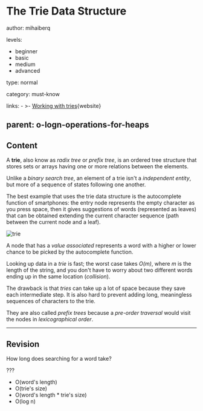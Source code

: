 # The Trie Data Structure
author: mihaiberq

levels:

  - beginner
  - basic
  - medium
  - advanced

type: normal

category: must-know

links:
    - >-
        [Working with tries](https://medium.com/algorithms/trie-prefix-tree-algorithm-ee7ab3fe3413){website}

parent: o-logn-operations-for-heaps
---
## Content

A **trie**, also know as *radix tree* or *prefix tree*, is an ordered tree structure that stores sets or arrays having one or more relations between the elements.

Unlike a *binary search tree*, an element of a trie isn't a *independent entity*, but more of a sequence of states following one another.

The best example that uses the trie data structure is the autocomplete function of smartphones: the entry node represents the empty character as you press space, then it gives suggestions of words (represented as leaves) that can be obtained extending the current character sequence (path between the current node and a leaf).

![trie](%3Csvg%20width%3D%22100%25%22%20height%3D%22auto%22%20viewBox%3D%220%200%20700%20500%22%20xmlns%3D%22http%3A%2F%2Fwww.w3.org%2F2000%2Fsvg%22%3E%3Ctitle%3EArtboard%3C%2Ftitle%3E%3Cg%20fill%3D%22none%22%20fill-rule%3D%22evenodd%22%3E%3Cpath%20d%3D%22M350%2085c19.329966%200%2035-15.6700338%2035-35%200-6.7781994-1.926799-13.1063707-5.262556-18.4666731C373.560339%2021.6072003%20362.551767%2015%20350%2015c-19.329966%200-35%2015.6700338-35%2035s15.670034%2035%2035%2035zM210%20185c19.329966%200%2035-15.670034%2035-35%200-6.778199-1.926799-13.106371-5.262556-18.466673C233.560339%20121.6072%20222.551767%20115%20210%20115c-19.329966%200-35%2015.670034-35%2035s15.670034%2035%2035%2035z%22%20stroke%3D%22currentColor%22%20stroke-width%3D%222%22%2F%3E%3Cpath%20d%3D%22M490%20185c19.329966%200%2035-15.670034%2035-35%200-6.778199-1.926799-13.106371-5.262556-18.466673C513.560339%20121.6072%20502.551767%20115%20490%20115c-19.329966%200-35%2015.670034-35%2035s15.670034%2035%2035%2035z%22%20stroke%3D%22currentColor%22%20stroke-width%3D%222%22%20fill%3D%22%23FFF%22%2F%3E%3Ctext%20font-family%3D%22RobotoMono-Light%2C%20Roboto%20Mono%22%20font-size%3D%2240%22%20font-weight%3D%22300%22%20fill%3D%22currentColor%22%3E%3Ctspan%20x%3D%22477.998047%22%20y%3D%22166%22%3EI%3C%2Ftspan%3E%3C%2Ftext%3E%3Cpath%20d%3D%22M350%20185c19.329966%200%2035-15.670034%2035-35%200-6.778199-1.926799-13.106371-5.262556-18.466673C373.560339%20121.6072%20362.551767%20115%20350%20115c-19.329966%200-35%2015.670034-35%2035s15.670034%2035%2035%2035z%22%20stroke%3D%22currentColor%22%20stroke-width%3D%222%22%2F%3E%3Ctext%20font-family%3D%22RobotoMono-Light%2C%20Roboto%20Mono%22%20font-size%3D%2240%22%20font-weight%3D%22300%22%20fill%3D%22currentColor%22%3E%3Ctspan%20x%3D%22337.998047%22%20y%3D%22161%22%3Ec%3C%2Ftspan%3E%3C%2Ftext%3E%3Ctext%20font-family%3D%22RobotoMono-Light%2C%20Roboto%20Mono%22%20font-size%3D%2240%22%20font-weight%3D%22300%22%20fill%3D%22currentColor%22%3E%3Ctspan%20x%3D%22197.998047%22%20y%3D%22166%22%3EA%3C%2Ftspan%3E%3C%2Ftext%3E%3Cpath%20d%3D%22M140%20285c19.329966%200%2035-15.670034%2035-35%200-6.778199-1.926799-13.106371-5.262556-18.466673C163.560339%20221.6072%20152.551767%20215%20140%20215c-19.329966%200-35%2015.670034-35%2035s15.670034%2035%2035%2035z%22%20stroke%3D%22currentColor%22%20stroke-width%3D%222%22%2F%3E%3Ctext%20font-family%3D%22RobotoMono-Light%2C%20Roboto%20Mono%22%20font-size%3D%2240%22%20font-weight%3D%22300%22%20fill%3D%22currentColor%22%3E%3Ctspan%20x%3D%22115.996094%22%20y%3D%22266%22%3EAd%3C%2Ftspan%3E%3C%2Ftext%3E%3Cpath%20d%3D%22M280%20285c19.329966%200%2035-15.670034%2035-35%200-6.778199-1.926799-13.106371-5.262556-18.466673C303.560339%20221.6072%20292.551767%20215%20280%20215c-19.329966%200-35%2015.670034-35%2035s15.670034%2035%2035%2035z%22%20stroke%3D%22currentColor%22%20stroke-width%3D%222%22%2F%3E%3Ctext%20font-family%3D%22RobotoMono-Light%2C%20Roboto%20Mono%22%20font-size%3D%2240%22%20font-weight%3D%22300%22%20fill%3D%22currentColor%22%3E%3Ctspan%20x%3D%22255.996094%22%20y%3D%22261%22%3Eca%3C%2Ftspan%3E%3C%2Ftext%3E%3Cpath%20d%3D%22M350%20385c19.329966%200%2035-15.670034%2035-35%200-6.778199-1.926799-13.106371-5.262556-18.466673C373.560339%20321.6072%20362.551767%20315%20350%20315c-19.329966%200-35%2015.670034-35%2035s15.670034%2035%2035%2035z%22%20stroke%3D%22currentColor%22%20stroke-width%3D%222%22%20fill%3D%22%23FFF%22%2F%3E%3Ctext%20font-family%3D%22RobotoMono-Light%2C%20Roboto%20Mono%22%20font-size%3D%2238%22%20font-weight%3D%22300%22%20fill%3D%22currentColor%22%3E%3Ctspan%20x%3D%22315.794434%22%20y%3D%22360%22%3Ecat%3C%2Ftspan%3E%3C%2Ftext%3E%3Cpath%20d%3D%22M210%20385c19.329966%200%2035-15.670034%2035-35%200-6.778199-1.926799-13.106371-5.262556-18.466673C233.560339%20321.6072%20222.551767%20315%20210%20315c-19.329966%200-35%2015.670034-35%2035s15.670034%2035%2035%2035z%22%20stroke%3D%22currentColor%22%20stroke-width%3D%222%22%20fill%3D%22%23FFF%22%2F%3E%3Ctext%20font-family%3D%22RobotoMono-Light%2C%20Roboto%20Mono%22%20font-size%3D%2238%22%20font-weight%3D%22300%22%20fill%3D%22currentColor%22%3E%3Ctspan%20x%3D%22175.794434%22%20y%3D%22360%22%3Ecar%3C%2Ftspan%3E%3C%2Ftext%3E%3Cpath%20d%3D%22M280%20485c19.329966%200%2035-15.670034%2035-35%200-6.778199-1.926799-13.106371-5.262556-18.466673C303.560339%20421.6072%20292.551767%20415%20280%20415c-19.329966%200-35%2015.670034-35%2035s15.670034%2035%2035%2035z%22%20stroke%3D%22currentColor%22%20stroke-width%3D%222%22%20fill%3D%22%23FFF%22%2F%3E%3Ctext%20font-family%3D%22RobotoMono-Light%2C%20Roboto%20Mono%22%20font-size%3D%2229%22%20font-weight%3D%22300%22%20fill%3D%22currentColor%22%3E%3Ctspan%20x%3D%22245.194336%22%20y%3D%22458%22%3Ecars%3C%2Ftspan%3E%3C%2Ftext%3E%3Cpath%20d%3D%22M140%20485c19.329966%200%2035-15.670034%2035-35%200-6.778199-1.926799-13.106371-5.262556-18.466673C163.560339%20421.6072%20152.551767%20415%20140%20415c-19.329966%200-35%2015.670034-35%2035s15.670034%2035%2035%2035z%22%20stroke%3D%22currentColor%22%20stroke-width%3D%222%22%20fill%3D%22%23FFF%22%2F%3E%3Ctext%20font-family%3D%22RobotoMono-Light%2C%20Roboto%20Mono%22%20font-size%3D%2229%22%20font-weight%3D%22300%22%20fill%3D%22currentColor%22%3E%3Ctspan%20x%3D%22105.194336%22%20y%3D%22458%22%3Ecare%3C%2Ftspan%3E%3C%2Ftext%3E%3Ctext%20font-family%3D%22RobotoMono-Light%2C%20Roboto%20Mono%22%20font-size%3D%2240%22%20font-weight%3D%22300%22%20fill%3D%22currentColor%22%3E%3Ctspan%20x%3D%22337.998047%22%20y%3D%2266%22%3E_%3C%2Ftspan%3E%3C%2Ftext%3E%3Cpath%20d%3D%22M325.27056%2075.9005944l-93.305402%2046.2707536m143.680216-46.4627484l89.005263%2049.5755164M350.677448%2085.3023895l.200744%2030.2308945%22%20stroke%3D%22currentColor%22%20stroke-width%3D%222%22%2F%3E%3Ctext%20font-family%3D%22RobotoMono-Light%2C%20Roboto%20Mono%22%20font-size%3D%2240%22%20font-weight%3D%22300%22%20fill%3D%22currentColor%22%3E%3Ctspan%20x%3D%22260.498047%22%20y%3D%2292%22%3EA%3C%2Ftspan%3E%3C%2Ftext%3E%3Ctext%20font-family%3D%22RobotoMono-Light%2C%20Roboto%20Mono%22%20font-size%3D%2240%22%20font-weight%3D%22300%22%20fill%3D%22currentColor%22%3E%3Ctspan%20x%3D%22325.498047%22%20y%3D%22110%22%3Ec%3C%2Ftspan%3E%3C%2Ftext%3E%3Ctext%20font-family%3D%22RobotoMono-Light%2C%20Roboto%20Mono%22%20font-size%3D%2240%22%20font-weight%3D%22300%22%20fill%3D%22currentColor%22%3E%3Ctspan%20x%3D%22415.498047%22%20y%3D%2292%22%3EI%3C%2Ftspan%3E%3C%2Ftext%3E%3Ctext%20font-family%3D%22RobotoMono-Light%2C%20Roboto%20Mono%22%20font-size%3D%2240%22%20font-weight%3D%22300%22%20fill%3D%22currentColor%22%3E%3Ctspan%20x%3D%22537.496094%22%20y%3D%22170%22%3E50%3C%2Ftspan%3E%3C%2Ftext%3E%3Cpath%20d%3D%22M185%20175l-45%2040%22%20stroke%3D%22currentColor%22%20stroke-width%3D%222%22%2F%3E%3Ctext%20font-family%3D%22RobotoMono-Light%2C%20Roboto%20Mono%22%20font-size%3D%2240%22%20font-weight%3D%22300%22%20fill%3D%22currentColor%22%3E%3Ctspan%20x%3D%22140.498047%22%20y%3D%22192%22%3Ed%3C%2Ftspan%3E%3C%2Ftext%3E%3Cpath%20d%3D%22M325%20175l-44%2040%22%20stroke%3D%22currentColor%22%20stroke-width%3D%222%22%2F%3E%3Ctext%20font-family%3D%22RobotoMono-Light%2C%20Roboto%20Mono%22%20font-size%3D%2240%22%20font-weight%3D%22300%22%20fill%3D%22currentColor%22%3E%3Ctspan%20x%3D%22280.498047%22%20y%3D%22192%22%3Ea%3C%2Ftspan%3E%3C%2Ftext%3E%3Cpath%20d%3D%22M255%20275l-44%2040m95-40l45%2040%22%20stroke%3D%22currentColor%22%20stroke-width%3D%222%22%2F%3E%3Ctext%20font-family%3D%22RobotoMono-Light%2C%20Roboto%20Mono%22%20font-size%3D%2238%22%20font-weight%3D%22300%22%20fill%3D%22currentColor%22%3E%3Ctspan%20x%3D%22119.196289%22%20y%3D%22360%22%3E20%3C%2Ftspan%3E%3C%2Ftext%3E%3Ctext%20font-family%3D%22RobotoMono-Light%2C%20Roboto%20Mono%22%20font-size%3D%2238%22%20font-weight%3D%22300%22%20fill%3D%22currentColor%22%3E%3Ctspan%20x%3D%22394.196289%22%20y%3D%22360%22%3E19%3C%2Ftspan%3E%3C%2Ftext%3E%3Cpath%20d%3D%22M185%20375l-45%2040m95-40l46%2040%22%20stroke%3D%22currentColor%22%20stroke-width%3D%222%22%2F%3E%3Ctext%20font-family%3D%22RobotoMono-Light%2C%20Roboto%20Mono%22%20font-size%3D%2229%22%20font-weight%3D%22300%22%20fill%3D%22currentColor%22%3E%3Ctspan%20x%3D%2258.097168%22%20y%3D%22458%22%3E19%3C%2Ftspan%3E%3C%2Ftext%3E%3Ctext%20font-family%3D%22RobotoMono-Light%2C%20Roboto%20Mono%22%20font-size%3D%2229%22%20font-weight%3D%22300%22%20fill%3D%22currentColor%22%3E%3Ctspan%20x%3D%22327.298584%22%20y%3D%22458%22%3E5%3C%2Ftspan%3E%3C%2Ftext%3E%3Ctext%20font-family%3D%22RobotoMono-Light%2C%20Roboto%20Mono%22%20font-size%3D%2229%22%20font-weight%3D%22300%22%20fill%3D%22currentColor%22%3E%3Ctspan%20x%3D%22215.298584%22%20y%3D%22293%22%3Er%3C%2Ftspan%3E%3C%2Ftext%3E%3Ctext%20font-family%3D%22RobotoMono-Light%2C%20Roboto%20Mono%22%20font-size%3D%2229%22%20font-weight%3D%22300%22%20fill%3D%22currentColor%22%3E%3Ctspan%20x%3D%22332.298584%22%20y%3D%22293%22%3Et%3C%2Ftspan%3E%3C%2Ftext%3E%3Ctext%20font-family%3D%22RobotoMono-Light%2C%20Roboto%20Mono%22%20font-size%3D%2229%22%20font-weight%3D%22300%22%20fill%3D%22currentColor%22%3E%3Ctspan%20x%3D%22140.298584%22%20y%3D%22393%22%3Ee%3C%2Ftspan%3E%3C%2Ftext%3E%3Ctext%20font-family%3D%22RobotoMono-Light%2C%20Roboto%20Mono%22%20font-size%3D%2229%22%20font-weight%3D%22300%22%20fill%3D%22currentColor%22%3E%3Ctspan%20x%3D%22260.298584%22%20y%3D%22393%22%3Es%3C%2Ftspan%3E%3C%2Ftext%3E%3C%2Fg%3E%3C%2Fsvg%3E)

A node that has a *value associated* represents a word with a higher or lower chance to be picked by the autocomplete function.

Looking up data in a *trie* is fast; the worst case takes *O(m)*, where *m* is the length of the string, and you don't have to worry about two different words ending up in the same location (*collision*).

The drawback is that *tries* can take up a lot of space because they save each intermediate step. It is also hard to prevent adding long, meaningless sequences of characters to the trie.

They are also called *prefix trees* because a *pre-order traversal* would visit the nodes in *lexicographical order*.

---
## Revision

How long does searching for a word take?

???
* O(word's length)
* O(trie's size)
* O(word's length * trie's size)
* O(log n)
